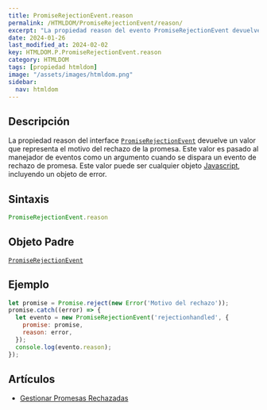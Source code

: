 ```yaml
---
title: PromiseRejectionEvent.reason
permalink: /HTMLDOM/PromiseRejectionEvent/reason/
excerpt: "La propiedad reason del evento PromiseRejectionEvent devuelve el motivo del rechazo de una promesa en JavaScript."
date: 2024-01-26
last_modified_at: 2024-02-02
key: HTMLDOM.P.PromiseRejectionEvent.reason
category: HTMLDOM
tags: [propiedad htmldom]
image: "/assets/images/htmldom.png"
sidebar:
  nav: htmldom
---
```


## Descripción


La propiedad reason del interface [`PromiseRejectionEvent`](https://www.w3api.com/HTMLDOM/PromiseRejectionEvent/) devuelve un valor que representa el motivo del rechazo de la promesa. Este valor es pasado al manejador de eventos como un argumento cuando se dispara un evento de rechazo de promesa. Este valor puede ser cualquier objeto [Javascript](https://manualweb.net/javascript/), incluyendo un objeto de error.


## Sintaxis


```javascript
PromiseRejectionEvent.reason
```


## Objeto Padre


[`PromiseRejectionEvent`](https://www.w3api.com/HTMLDOM/PromiseRejectionEvent/)


## Ejemplo


```javascript
let promise = Promise.reject(new Error('Motivo del rechazo'));
promise.catch((error) => {
  let evento = new PromiseRejectionEvent('rejectionhandled', {
    promise: promise,
    reason: error,
  });
  console.log(evento.reason);
});
```


## Artículos

- [Gestionar Promesas Rechazadas](http://lineadecodigo.com/html5/gestionar-promesas-rechazadas/)
